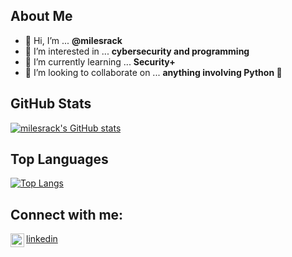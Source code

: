 
## About Me
- 👋 Hi, I’m ... **@milesrack**
- 👀 I’m interested in ... **cybersecurity and programming**
- 🌱 I’m currently learning ... **Security+**
- 💞️ I’m looking to collaborate on ... **anything involving Python 🐍**

## GitHub Stats
[![milesrack's GitHub stats](https://github-readme-stats.vercel.app/api?username=milesrack&theme=dracula)](https://github.com/anuraghazra/github-readme-stats)

## Top Languages
[![Top Langs](https://github-readme-stats.vercel.app/api/top-langs/?username=milesrack&theme=dracula)](https://github.com/anuraghazra/github-readme-stats)

## Connect with me:
<img align="left" alt="codeSTACKr | LinkedIn" width="22px" src="https://cdn.jsdelivr.net/npm/simple-icons@v3/icons/linkedin.svg"/>[linkedin](https://linkedin.com/in/milesrack)
